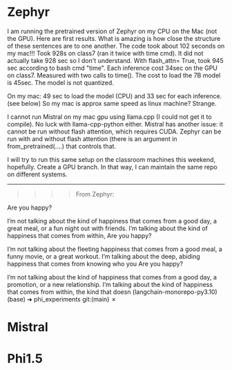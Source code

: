 # Zephyr
I am running the pretrained version of Zephyr on my CPU on the Mac (not the GPU). Here are first results.
What is amazing is how close the structure of these sentences are to one another.
The code took about 102 seconds on my mac!!! Took 928s on class7 (ran it twice with time cmd). 
It did not actually take 928 sec so I don't understand.  With flash_attn= True, took 945 sec according to bash cmd "time". 
Each inference cost 34sec on the GPU on class7. Measured with  two calls to time(). 
The cost to load the 7B model is 45sec. The model is not quantized. 

On my mac: 49 sec to load the model (CPU) and 33 sec for each inference.  (see below)
So my mac is approx same speed as linux machine? Strange. 

I cannot run Mistral on my mac gpu using llama.cpp (I could not get it to compile). No luck with llama-cpp-python either. Mistral has another issue: it cannot be run without flash attention, which requires CUDA. Zephyr can be run with and without flash attention (there is an argument in from_pretrained(....) that controls that.

I will try to run this same setup on the classroom machines this weekend, hopefully.
Create a GPU branch. In that way, I can maintain the same repo on different systems. 

-----------------------------------------
>>>> From Zephyr:

Are you happy?

I’m not talking about the kind of happiness that comes from a good day, a great meal, or a fun night out with friends. I’m talking about the kind of happiness that comes from within,
Are you happy?

I’m not talking about the fleeting happiness that comes from a good meal, a funny movie, or a great workout. I’m talking about the deep, abiding happiness that comes from knowing who you
Are you happy?

I’m not talking about the kind of happiness that comes from a good day, a promotion, or a new relationship. I’m talking about the kind of happiness that comes from within, the kind that doesn
(langchain-monorepo-py3.10) (base) ➜  phi_experiments git:(main) ✗

# Mistral

# Phi1.5
